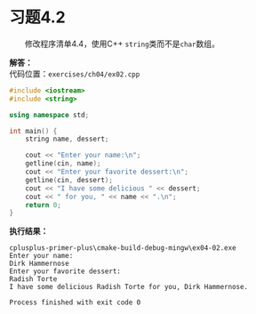 # 习题4.2

&emsp;&emsp;修改程序清单4.4，使用C++ `string`类而不是`char`数组。

**解答：**  
代码位置：`exercises/ch04/ex02.cpp`
```c++
#include <iostream>
#include <string>

using namespace std;

int main() {
    string name, dessert;

    cout << "Enter your name:\n";
    getline(cin, name);
    cout << "Enter your favorite dessert:\n";
    getline(cin, dessert);
    cout << "I have some delicious " << dessert;
    cout << " for you, " << name << ".\n";
    return 0;
}
```

**执行结果：**  
```
cplusplus-primer-plus\cmake-build-debug-mingw\ex04-02.exe
Enter your name:
Dirk Hammernose
Enter your favorite dessert:
Radish Torte
I have some delicious Radish Torte for you, Dirk Hammernose.

Process finished with exit code 0
```